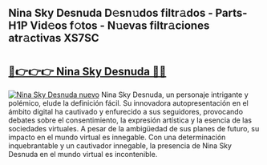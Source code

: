 ## Nina Sky Desnuda D𝚎sn𝚞dos filtr𝚊dos - Parts-H1P Vid𝚎os f𝚘tos - N𝚞evas filtr𝚊ciones atr𝚊ctivas XS7SC

# <h2><a href="http://mb645hl.tromn.icu/?c=Nina+Sky+Desnuda">🔗👉👉👉 Nina Sky Desnuda 🔗🔗</a></h2>

[![Nina Sky Desnuda nuevo](https://i.imgur.com/pEAQMta.gif)](http://mb645hl.tromn.icu/?c=Nina+Sky+Desnuda)
Nina Sky Desnuda, un personaje intrigante y polémico, elude la definición fácil. Su innovadora autopresentación en el ámbito digital ha cautivado y enfurecido a sus seguidores, provocando debates sobre el consentimiento, la expresión artística y la esencia de las sociedades virtuales. A pesar de la ambigüedad de sus planes de futuro, su impacto en el mundo virtual es innegable. Con una determinación inquebrantable y un cautivador innegable, la presencia de Nina Sky Desnuda en el mundo virtual es incontenible.
